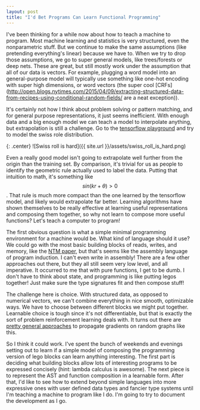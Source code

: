 ```yaml
---
layout: post
title: "I'd Bet Programs Can Learn Functional Programming"
---
```


I've been thinking for a while now about how to teach a machine to program.
Most machine learning and statistics is very structured, even the nonparametric stuff.
But we continue to make the same assumptions (like pretending everything's linear) because we have to.
When we try to drop those assumptions, we go to super general models, like trees/forests or deep nets.
These are great, but still mostly work under the assumption that all of our data is vectors.
For example, plugging a word model into an general-purpose model will typically use something like one-hot encoding with super high dimensions, or word vectors (the super cool [CRFs](http://open.blogs.nytimes.com/2015/04/09/extracting-structured-data-from-recipes-using-conditional-random-fields/ are a neat exception)).

It's certainly not how I think about problem solving or pattern matching, and for general purpose representations, it just seems inefficient.
With enough data and a big enough model we can teach a model to interpolate anything, but extrapolation is still a challenge.
Go to the [tensorflow playground](http://playground.tensorflow.org/#activation=tanh&regularization=L2&batchSize=15&dataset=spiral&regDataset=reg-plane&learningRate=0.01&regularizationRate=0.003&noise=10&networkShape=6,4&seed=0.80754&showTestData=false&discretize=false&percTrainData=50&x=true&y=true&xTimesY=true&xSquared=true&ySquared=true&cosX=false&sinX=true&cosY=false&sinY=true&collectStats=false&problem=classification&initZero=false) and try to model the swiss role distribution.

{: .center}
![Swiss roll is hard]({{ site.url }}/assets/swiss_roll_is_hard.png)

Even a really good model isn't going to extrapolate well further from the origin than the training set.
By comparison, it's trivial for us as people to identify the geometric rule actually used to label the data.
Putting that intuition to math, it's something like $$ sin(k r + \theta) > 0 $$.
That rule is much more compact than the one learned by the tensorflow model, and likely would extrapolate far better.
Learning algorithms have shown themselves to be really effective at learning useful representations and composing them together, so why not learn to compose more useful functions?
Let's teach a computer to program!

The first obvious question is what a simple minimal programming environment for a machine would be.
What kind of language should it use?
We could go with the most basic building blocks of reads, writes, and memory, like the [NTM paper](https://arxiv.org/abs/1410.5401), but that's seems like the assembly language of program induction.
I can't even write in assembly!
There are a few other approaches out there, but they all still seem very low level, and all imperative.
It occurred to me that with pure functions, I get to be dumb.
I don't have to think about state, and programming is like putting legos together!
Just make sure the type signatures fit and then compose stuff!

The challenge here is choice.
With structured data, as opposed to numerical vectors, we can't combine everything in nice smooth, optimizable ways.
We have to choose between different blocks we might put together.
Learnable choice is tough since it's not differentiable, but that is exactly the sort of problem reinforcement learning deals with.
It turns out there are [pretty general approaches](https://arxiv.org/abs/1506.05254) to propagate gradients on random graphs like this.

So I think it could work.
I've spent the bunch of weekends and evenings setting out to learn if a simple model of composing the programming version of lego blocks can learn anything interesting.
The first part is deciding what building blocks allow lots of interesting programs to be expressed concisely (hint: lambda calculus is awesome).
The next piece is to represent the AST and function composition in a learnable form.
After that, I'd like to see how to extend beyond simple languages into more expressive ones with user defined data types and fancier type systems until I'm teaching a machine to program like I do.
I'm going to try to document the development as I go.
